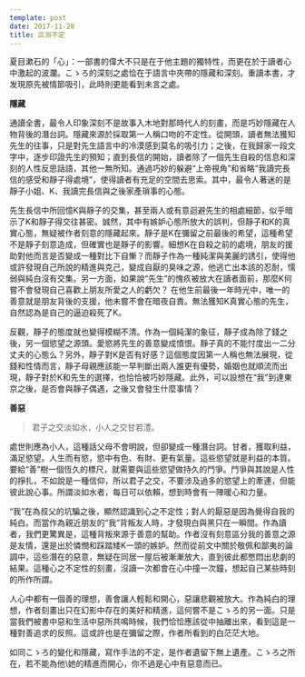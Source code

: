 ```yaml
---
template: post
date: 2017-11-28
title: 叵测不定
---
```


夏目漱石的「心」：一部書的偉大不只是在于他主題的獨特性，而更在於于讀者心中激起的波瀾。こゝろ的深刻之處恰在于語言中夾帶的隱藏和深刻。重讀本書，才发現原先被情節吸引，此時則更能看到未言之處。

**隱藏**

通讀全書，最令人印象深刻不是故事入木地對那時代人的刻畫，而是巧妙隱藏在人物背後的潛台詞。隱藏來源於採取第一人稱口吻的不定性。從開頭，讀者無法獲知先生的往事，只是對先生語言中的冷漠感到莫名的吸引力；之後，在我歸家一段文字中，逐步印證先生的預知；直到長信的開始，讀者除了一個先生自殺的信息和深刻的人性反思話語，其他一無所知。通過巧妙的躲避“上帝視角”和省略“我讀完長信的感受和靜子得處境”，使得讀者有充足的空間去思索。其中，最令人著迷的是靜子小姐、K、我讀完長信與之後家產瑣事的心態。

先生長信中所回憶K與靜子的交集，甚至兩人或有意迴避先生的相處細節，似乎暗示了K和靜子得交往甚密。誠然，其中有嫉妒心態所放大的誤判，但靜子和K的真實心態，無疑被作者刻意的隱藏起來。靜子是K在彌留之前最後的希望，這種希望不是靜子刻意造成，但確實也是靜子的影響。細想K在自殺之前的處境，朋友的援助對他而言是否變成一種對比下自慚？而靜子作為一種純潔與美麗的誘引，使得他或許發現自己所說的精進與克己，變成自厭的臭味之源，他逃亡出本該的忍耐，懦弱與純白沒有交集。另一方面，如果說“先生”的愧疚被放大在讀者面前，那麼K何嘗不會發現自己喜歡上朋友所愛之人的虧欠？ 在他生前最後一年時光中，唯一的善意就是朋友背後的支援，他未嘗不會在暗夜自責。無法獲知K真實心態的先生，自然認為是自己的逼迫殺死了K。

反觀，靜子的態度就也變得模糊不清。作為一個純潔的象征，靜子成為除了錢之後，另一個慾望之源頭。愛慾將先生的善意變成憤恨。靜子真的不能忖度出一二分丈夫的心態么？另外，靜子對K是否有好感？這個態度因第一人稱也無法展現，從錢和性情而言，靜子母親應該能一早判斷出兩人誰更有優勢，婚姻也就順流而出現，靜子對於K和先生的選擇，也恰恰被巧妙隱藏。此外，可以設想在“我”到達東京之後，是否會與靜子偶遇，之後又會發生什麼事情？

**善惡**

> 君子之交淡如水，小人之交甘若澧。

處世則應為小人，這種話父母不會明說，但卻變成一種潛台詞。甘者，獲取利益，滿足慾望。人生而有慾，慾中有色、有財、更有氣量。這些慾望就是利益的本質。要給“善”樹一個恆久的標尺，就需要與這些慾望做持久的鬥爭。鬥爭與其說是人性的掙扎，不如說是一種信仰，所以君子之交，不要涉及過多的慾望上的牽連，但能彼此說心事。所謂淡如水者，每日可以依賴，想到時會有一陣暖心和力量。

“我”在為叔父的坑騙之後，顯然認識到心之不定性；對人的厭惡是因為覺得自我的純白。而當作為親近朋友的“我”背叛友人時，才發現白與黑只在一瞬間。作為讀者，我們更驚異是，這種背叛來源于善意的幫助。作者沒有刻意區分我的善意之源是友情，還是出於憐憫和踩踏矮K一頭的嫉妒。然而從前文中關於敬佩和鄙夷的論調中，這些潛在的惡意，無疑在同居一屋后被漸漸放大，直到彼此都憋悶出悲劇的結果。這種心之不定性的刻畫，沒讀一次都會在心中撞一次鐘，想起自己某些時刻的所作所謂。

人心中都有一個善的理想，善會讓人輕鬆和開心，惡讓悲觀被放大。作為純白的理想，作者刻畫出只在幻影中存在的美好和精進，這何嘗不是こゝろ的另一面。只是當我們被書中惡和生活中惡所共鳴時候，我們恰恰應該從中抽離出來，看到這是一種對善追求的反照。這或許也是在彌留之際，作者所看到的白茫茫大地。



如同こゝろ的變化和隱藏，寫作手法的不定，是作者遺留下無上遺產。こゝろ之所在，若不能為他\她的精進而開心，你不過是心中有惡意而已。